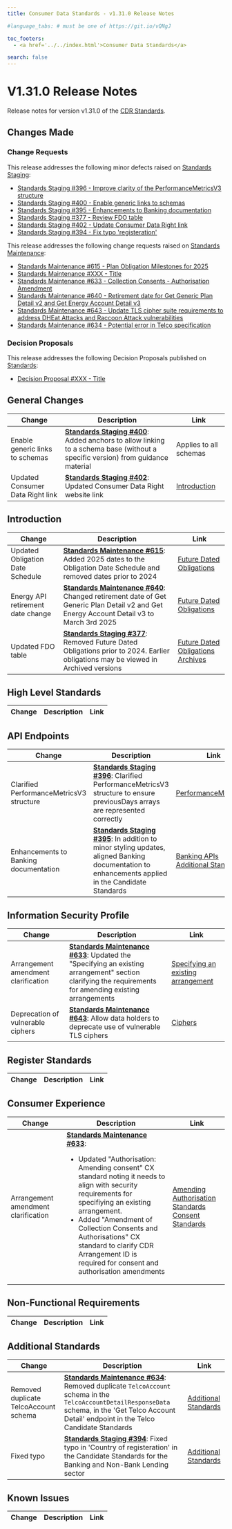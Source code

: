 ```yaml
---
title: Consumer Data Standards - v1.31.0 Release Notes

#language_tabs: # must be one of https://git.io/vQNgJ

toc_footers:
  - <a href='../../index.html'>Consumer Data Standards</a>

search: false
---
```


# V1.31.0 Release Notes
Release notes for version v1.31.0 of the [CDR Standards](../../index.html).

## Changes Made
### Change Requests

This release addresses the following minor defects raised on [Standards Staging](https://github.com/ConsumerDataStandardsAustralia/standards-staging/issues):

- [Standards Staging #396 - Improve clarity of the PerformanceMetricsV3 structure](https://github.com/ConsumerDataStandardsAustralia/standards-staging/issues/396)
- [Standards Staging #400 - Enable generic links to schemas](https://github.com/ConsumerDataStandardsAustralia/standards-staging/issues/400)
- [Standards Staging #395 - Enhancements to Banking documentation](https://github.com/ConsumerDataStandardsAustralia/standards-staging/issues/395)
- [Standards Staging #377 - Review FDO table](https://github.com/ConsumerDataStandardsAustralia/standards-staging/issues/377)
- [Standards Staging #402 - Update Consumer Data Right link](https://github.com/ConsumerDataStandardsAustralia/standards-staging/issues/402)
- [Standards Staging #394 - Fix typo 'registeration'](https://github.com/ConsumerDataStandardsAustralia/standards-staging/issues/394)

This release addresses the following change requests raised on [Standards Maintenance](https://github.com/ConsumerDataStandardsAustralia/standards-maintenance/issues):

- [Standards Maintenance #615 - Plan Obligation Milestones for 2025](https://github.com/ConsumerDataStandardsAustralia/standards-maintenance/issues/615)
- [Standards Maintenance #XXX - Title](https://github.com/ConsumerDataStandardsAustralia/standards-maintenance/issues/XXX)
- [Standards Maintenance #633 - Collection Consents - Authorisation Amendment](https://github.com/ConsumerDataStandardsAustralia/standards-maintenance/issues/633)
- [Standards Maintenance #640 - Retirement date for Get Generic Plan Detail v2 and Get Energy Account Detail v3](https://github.com/ConsumerDataStandardsAustralia/standards-maintenance/issues/640)
- [Standards Maintenance #643 - Update TLS cipher suite requirements to address DHEat Attacks and Raccoon Attack vulnerabilities](https://github.com/ConsumerDataStandardsAustralia/standards-maintenance/issues/643)
- [Standards Maintenance #634 - Potential error in Telco specification](https://github.com/ConsumerDataStandardsAustralia/standards-maintenance/issues/634)


### Decision Proposals
This release addresses the following Decision Proposals published on [Standards](https://github.com/ConsumerDataStandardsAustralia/standards/issues):

- [Decision Proposal #XXX - Title](https://github.com/ConsumerDataStandardsAustralia/standards/issues/XXX)


## General Changes
|Change|Description|Link|
|------|-----------|----|
| Enable generic links to schemas | [**Standards Staging #400**](https://github.com/ConsumerDataStandardsAustralia/standards-staging/issues/400): Added anchors to allow linking to a schema base (without a specific version) from guidance material | Applies to all schemas
| Updated Consumer Data Right link | [**Standards Staging #402**](https://github.com/ConsumerDataStandardsAustralia/standards-staging/issues/402): Updated Consumer Data Right website link | [Introduction](../../#introduction)


## Introduction
|Change|Description|Link|
|------|-----------|----|
| Updated Obligation Date Schedule | [**Standards Maintenance #615**](https://github.com/ConsumerDataStandardsAustralia/standards-maintenance/issues/615): Added 2025 dates to the Obligation Date Schedule and removed dates prior to 2024 | [Future Dated Obligations](../../index.html?diff#future-dated-obligations)
| Energy API retirement date change| [**Standards Maintenance #640**](https://github.com/ConsumerDataStandardsAustralia/standards-maintenance/issues/640): Changed retirement date of  Get Generic Plan Detail v2 and Get Energy Account Detail v3 to March 3rd 2025 | [Future Dated Obligations](../../#future-dated-obligations)
| Updated FDO table | [**Standards Staging #377**](https://github.com/ConsumerDataStandardsAustralia/standards-staging/issues/377): Removed Future Dated Obligations prior to 2024. Earlier obligations may be viewed in Archived versions | [Future Dated Obligations](../../#future-dated-obligations)<br>[Archives](../../#archives)


## High Level Standards
|Change|Description|Link|
|------|-----------|----|


## API Endpoints
|Change|Description|Link|
|------|-----------|----|
| Clarified PerformanceMetricsV3 structure | [**Standards Staging #396**](https://github.com/ConsumerDataStandardsAustralia/standards-staging/issues/396): Clarified PerformanceMetricsV3 structure to ensure previousDays arrays are represented correctly | [PerformanceMetricsV3](../../#cdr-admin-api_schemas_tocSperformancemetricsv3)
| Enhancements to Banking documentation | [**Standards Staging #395**](https://github.com/ConsumerDataStandardsAustralia/standards-staging/issues/395): In addition to minor styling updates, aligned Banking documentation to enhancements applied in the Candidate Standards | [Banking APIs](../../#banking-apis)<br>[Additional Standards](../../#additional-standards)


## Information Security Profile
|Change|Description|Link|
|------|-----------|----|
| Arrangement amendment clarification | [**Standards Maintenance #633**](https://github.com/ConsumerDataStandardsAustralia/standards-maintenance/issues/633): Updated the "Specifying an existing arrangement" section clarifying the requirements for amending existing arrangements | [Specifying an existing arrangement](../../#specifying-an-existing-arrangement)
| Deprecation of vulnerable ciphers | [**Standards Maintenance #643**](https://github.com/ConsumerDataStandardsAustralia/standards-maintenance/issues/643): Allow data holders to deprecate use of vulnerable TLS ciphers | [Ciphers](../../#ciphers)

## Register Standards
|Change|Description|Link|
|------|-----------|----|


## Consumer Experience
|Change|Description|Link|
|------|-----------|----|
| Arrangement amendment clarification | [**Standards Maintenance #633**](https://github.com/ConsumerDataStandardsAustralia/standards-maintenance/issues/633): <ul><li>Updated "Authorisation: Amending consent" CX standard noting it needs to align with security requirements for specifiying an existing arrangement.</li><li> Added "Amendment of Collection Consents and Authorisations" CX standard to clarify CDR Arrangement ID is required for consent and authorisation amendments</li></ul> | [Amending Authorisation Standards](../../#amending-authorisation-standards) </br>[Consent Standards](../../#consumer-experience_consent-standards)

## Non-Functional Requirements
|Change|Description|Link|
|------|-----------|----|


## Additional Standards
|Change|Description|Link|
|------|-----------|----|
| Removed duplicate TelcoAccount schema | [**Standards Maintenance #634**](https://github.com/ConsumerDataStandardsAustralia/standards-maintenance/issues/634): Removed duplicate `TelcoAccount` schema in the `TelcoAccountDetailResponseData` schema, in the 'Get Telco Account Detail' endpoint in the Telco Candidate Standards | [Additional Standards](../../#additional-standards)
| Fixed typo | [**Standards Staging #394**](https://github.com/ConsumerDataStandardsAustralia/standards-staging/issues/394): Fixed typo in 'Country of registeration' in the Candidate Standards for the Banking and Non-Bank Lending sector | [Additional Standards](../../#additional-standards)


## Known Issues
|Change|Description|Link|
|------|-----------|----|
